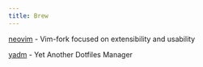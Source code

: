 ```yaml
---
title: Brew
---
```


[neovim](https://neovim.io/) - Vim-fork focused on extensibility and usability

[yadm](https://yadm.io/) - Yet Another Dotfiles Manager
